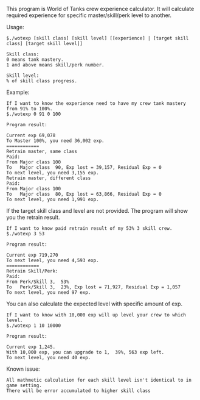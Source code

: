 This program is World of Tanks crew experience calculator.
It will calculate required experience for specific master/skill/perk level to another.

Usage: 

    $./wotexp [skill class] [skill level] [[experience] | [target skill class] [target skill level]]

    Skill class:
    0 means tank mastery.
    1 and above means skill/perk number.

    Skill level:
    % of skill class progress.

Example:

    If I want to know the experience need to have my crew tank mastery from 91% to 100%.
    $./wotexp 0 91 0 100

    Program result:

    Current exp 69,078
    To Master 100%, you need 36,002 exp.
    ============
    Retrain master, same class
    Paid: 
    From Major class 100
    To   Major class  90, Exp lost = 39,157, Residual Exp = 0
    To next level, you need 3,155 exp.
    Retrain master, different class
    Paid: 
    From Major class 100
    To   Major class  80, Exp lost = 63,866, Residual Exp = 0
    To next level, you need 1,991 exp.


If the target skill class and level are not provided.
The program will show you the retrain result.

    If I want to know paid retrain result of my 53% 3 skill crew.
    $./wotexp 3 53

    Program result:

    Current exp 719,270
    To next level, you need 4,593 exp.
    ============
    Retrain Skill/Perk:
    Paid: 
    From Perk/Skill 3,  53%
    To   Perk/Skill 3,  23%, Exp lost = 71,927, Residual Exp = 1,057
    To next level, you need 97 exp.

You can also calculate the expected level with specific amount of exp.

    If I want to know with 10,000 exp will up level your crew to which level.
    $./wotexp 1 10 10000

    Program result:

    Current exp 1,245.
    With 10,000 exp, you can upgrade to 1,  39%, 563 exp left.
    To next level, you need 40 exp.



Known issue:

    All mathmetic calculation for each skill level isn't identical to in game setting.
    There will be error accumulated to higher skill class
